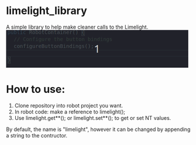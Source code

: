# limelight_library
A simple library to help make cleaner calls to the Limelight.<br/>
![I know this is in robotcontainer and I am not supposed to do that, but I needed a quick place to put it anyways.](ex.gif)

# How to use:
1. Clone repository into robot project you want.
2. In robot code: make a reference to limelight(); 
3. Use limelight.get**(); or limelight.set**(); to get or set NT values.

By default, the name is "limelight", however it can be changed by appending a string to the contructor.
